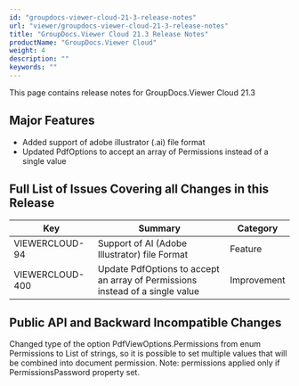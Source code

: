 ```yaml
---
id: "groupdocs-viewer-cloud-21-3-release-notes"
url: "viewer/groupdocs-viewer-cloud-21-3-release-notes"
title: "GroupDocs.Viewer Cloud 21.3 Release Notes"
productName: "GroupDocs.Viewer Cloud"
weight: 4
description: ""
keywords: ""
---
```


This page contains release notes for GroupDocs.Viewer Cloud 21.3

## Major Features ##

+ Added support of adobe illustrator (.ai) file format
+ Updated PdfOptions to accept an array of Permissions instead of a single value

## Full List of Issues Covering all Changes in this Release ##

|Key|Summary|Category
|---|---|---
|VIEWERCLOUD-94|Support of AI (Adobe Illustrator) file Format|Feature
|VIEWERCLOUD-400|Update PdfOptions to accept an array of Permissions instead of a single value|Improvement

## Public API and Backward Incompatible Changes ##

Changed type of the option PdfViewOptions.Permissions from enum Permissions to List of strings,
so it is possible to set multiple values that will be combined into document permission.
Note: permissions applied only if PermissionsPassword property set.
